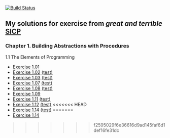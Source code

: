 [![Build Status](https://travis-ci.org/mput/sicp-solutions.svg?branch=master)](https://travis-ci.org/mput/sicp-solutions)
## My solutions for exercise from *great and terrible* [SICP](https://mitpress.mit.edu/sicp/full-text/book/book.html)
### Chapter 1. Building Abstractions with Procedures
1.1 The Elements of Programming
  - [Exercise 1.01](./solutions/1_01.rkt)
  - [Exercise 1.02](./solutions/1_02.rkt) [(test)](./tests/1_02.test.rkt)
  - [Exercise 1.03](./solutions/1_03.rkt) [(test)](./tests/1_03.test.rkt)
  - [Exercise 1.07](./solutions/1_07.rkt) [(test)](./tests/1_07.test.rkt)
  - [Exercise 1.08](./solutions/1_08.rkt) [(test)](./tests/1_08.test.rkt)
  - [Exercise 1.09](./solutions/1_09.rkt)
  - [Exercise 1.11](./solutions/1_11.rkt) [(test)](./tests/1_11.test.rkt)
  - [Exercise 1.12](./solutions/1_12.rkt) [(test)](./tests/1_12.test.rkt)
<<<<<<< HEAD
  - [Exercise 1.14](./solutions/1_14.rkt) [(test)](./tests/1_14.test.rkt)
=======
  - [Exercise 1.14](./solutions/1_14.jpeg)
>>>>>>> f2595029f6e36616d9ad145faf6d1def16fe31dc
